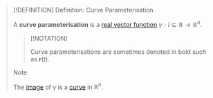 >[!DEFINITION] Definition: Curve Parameterisation
>
>A **curve parameterisation** is a [real vector function](../Real%20Vector%20Functions/Real%20Vector%20Function.md) $\gamma: I \subseteq \mathbb{R} \to \mathbb{R}^n$.
>
>>[!NOTATION]
>>
>>Curve parameterisations are sometimes denoted in bold such as $\mathbf{r}(t)$.
>>
>
>>[!NOTE]
>>
>>The [image](../../../Set%20Theory/Functions/Function.md) of $\gamma$ is a [curve](../../../Geometry/Topology/Curves/Curve.md) in $\mathbb{R}^n$.
>>
>